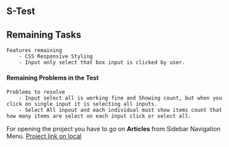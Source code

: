 ## S-Test

## Remaining Tasks

    Features remaining
        - CSS Responsive Styling
        - Input only select that box input is clicked by user.

#### Remaining Problems in the Test

    Problems to resolve
        - Input select all is working fine and Showing count, but when you click on single input it is selecting all inputs.
        - Select All inpout and each individual must show items count that how many items are select on each input click or select all.

For opening the project you have to go on **Articles** from Sidebar Navigation Menu.
[Project link on local](http://localhost:3000/articles)
